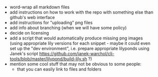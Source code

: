 * word-wrap all markdown files
* add instructions on how to work with the repo with something else than github's web interface
* add instructions for "uploading" png files
* add info about branching (when we will have some policy)
* decide on licensing
* add a script that would automatically produce missing png images (using appropriate lily versions for each snippet - maybe it could even set up the "dev environment", i.e. prepare appropriate lilyponds using Janek's script https://github.com/janek-warchol/cli-tools/blob/master/lilypond/build-lily.sh ?)
* mention some cool stuff that may not be obvious to some people:
    * that you can easily link to files and folders

